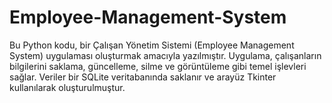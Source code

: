 # Employee-Management-System
Bu Python kodu, bir Çalışan Yönetim Sistemi (Employee Management System) uygulaması oluşturmak amacıyla yazılmıştır. Uygulama, çalışanların bilgilerini saklama, güncelleme, silme ve görüntüleme gibi temel işlevleri sağlar. Veriler bir SQLite veritabanında saklanır ve arayüz Tkinter kullanılarak oluşturulmuştur.
